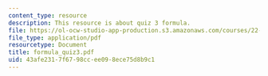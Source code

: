 ```yaml
---
content_type: resource
description: This resource is about quiz 3 formula.
file: https://ol-ocw-studio-app-production.s3.amazonaws.com/courses/22-101-applied-nuclear-physics-fall-2006/43afe2317f6798ccee098ece75d8b9c1_formula_quiz3.pdf
file_type: application/pdf
resourcetype: Document
title: formula_quiz3.pdf
uid: 43afe231-7f67-98cc-ee09-8ece75d8b9c1
---
```

